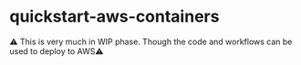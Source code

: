 # quickstart-aws-containers
⚠️ This is very much in WIP phase. Though the code and workflows can be used to deploy to AWS⚠️